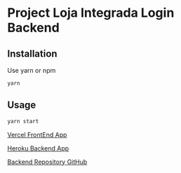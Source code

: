 # Project Loja Integrada Login Backend

## Installation

Use yarn or npm

```bash
yarn 
```

## Usage

```bash
yarn start
```

[Vercel FrontEnd App](https://loja-integrada-frontend.vercel.app)

[Heroku Backend App](https://loginapplojaintegrada.herokuapp.com)

[Backend Repository GitHub](https://github.com/MateusGuedess/lojaIntegrada_frontend)
